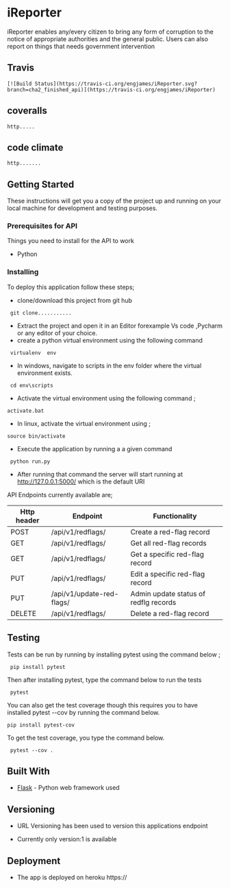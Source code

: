 # iReporter
iReporter enables any/every citizen to bring any form of corruption to the notice of appropriate authorities and the general public. Users can also report on things that needs government intervention
## Travis
```
[![Build Status](https://travis-ci.org/engjames/iReporter.svg?branch=cha2_finished_api)](https://travis-ci.org/engjames/iReporter)
```
## coveralls
```
http.....
```
## code climate
```
http.......
```
## Getting Started

These instructions will get you a copy of the project up and running on your local machine for development and testing purposes. 


### Prerequisites for API

Things you need to install for the API to work

* Python 

### Installing

To deploy this application follow these steps;
* clone/download this project from git hub
```
 git clone...........

```
* Extract the project and open it in an Editor forexample Vs code ,Pycharm or any editor of your choice.
* create a python virtual environment using the following command
```
 virtualenv  env 

``` 
* In windows, navigate to scripts in the env folder where the virtual environment exists.
```
 cd env\scripts

```
*  Activate the virtual environment using the following command ;
```
activate.bat

```
* In linux, activate the virtual environment using ;
```
source bin/activate

```
* Execute the application by running a a given command

```
 python run.py

``` 

* After running that command the server will start running at http://127.0.0.1:5000/ which is the default URI 

API Endpoints currently available are;

|__Http header__| __Endpoint__ | __Functionality__ | 
|------|-------------|------------|
|POST|  /api/v1/redflags/      | Create a ​red-flag​ record     |
|GET|  /api/v1/redflags/      | Get all ​red-flag​ records  |
|GET|  /api/v1/redflags/<id>    | Get a specific ​red-flag​ record    |
|PUT| /api/v1/redflags/<id>        |  Edit a specific ​red-flag​ record| 
|PUT| /api/v1/update-red-flags/<id>       |  Admin update status of redflg records|
|DELETE|  /api/v1/redflags/<id>   | Delete a ​red-flag​ record  |

## Testing 

Tests can be run by running by installing pytest using the command below ;
```
 pip install pytest

```
Then after installing pytest, type the command below to run the tests
```
 pytest

```

You can also get the test coverage though this requires you to have installed pytest --cov by running the command below.
```
pip install pytest-cov
```
To get the test coverage, you type the command below.
```
 pytest --cov .
```

## Built With

* [Flask](http://flask.pocoo.org/docs/1.0/) - Python web framework used

## Versioning

* URL Versioning has been used to version this applications endpoint 

* Currently only version:1 is available 

## Deployment

* The app is deployed on heroku  https://